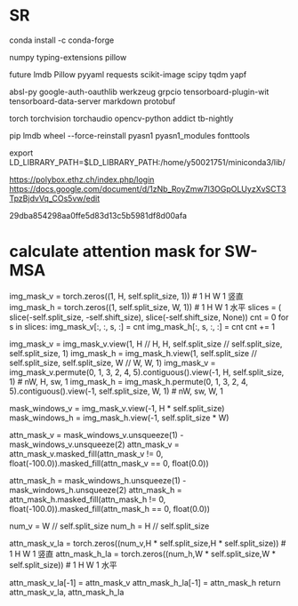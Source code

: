 # SR

conda install -c conda-forge 

numpy typing-extensions pillow

future lmdb Pillow pyyaml requests scikit-image scipy tqdm yapf

absl-py google-auth-oauthlib werkzeug grpcio tensorboard-plugin-wit tensorboard-data-server markdown protobuf

torch torchvision torchaudio opencv-python addict tb-nightly

pip lmdb wheel --force-reinstall  pyasn1 pyasn1_modules fonttools

export LD_LIBRARY_PATH=$LD_LIBRARY_PATH:/home/y50021751/miniconda3/lib/

https://polybox.ethz.ch/index.php/login
https://docs.google.com/document/d/1zNb_RoyZmw7l3OGpOLUyzXvSCT3TpzBjdvVq_COs5vw/edit

29dba854298aa0ffe5d83d13c5b5981df8d00afa

# calculate attention mask for SW-MSA
img_mask_v = torch.zeros((1, H, self.split_size, 1))  # 1 H W 1 竖直
img_mask_h = torch.zeros((1, self.split_size, W, 1))  # 1 H W 1 水平
slices = (
            slice(-self.split_size, -self.shift_size),
            slice(-self.shift_size, None))
cnt = 0
for s in slices:
    img_mask_v[:, :, s, :] = cnt
    img_mask_h[:, s, :, :] = cnt
    cnt += 1

img_mask_v = img_mask_v.view(1, H // H, H, self.split_size // self.split_size, self.split_size, 1)
img_mask_h = img_mask_h.view(1, self.split_size // self.split_size, self.split_size, W // W, W, 1)
img_mask_v = img_mask_v.permute(0, 1, 3, 2, 4, 5).contiguous().view(-1, H, self.split_size, 1) # nW, H, sw, 1
img_mask_h = img_mask_h.permute(0, 1, 3, 2, 4, 5).contiguous().view(-1, self.split_size, W, 1) # nW, sw, W, 1

mask_windows_v = img_mask_v.view(-1, H * self.split_size)
mask_windows_h = img_mask_h.view(-1, self.split_size * W)

attn_mask_v = mask_windows_v.unsqueeze(1) - mask_windows_v.unsqueeze(2)
attn_mask_v = attn_mask_v.masked_fill(attn_mask_v != 0, float(-100.0)).masked_fill(attn_mask_v == 0, float(0.0))

attn_mask_h = mask_windows_h.unsqueeze(1) - mask_windows_h.unsqueeze(2)
attn_mask_h = attn_mask_h.masked_fill(attn_mask_h != 0, float(-100.0)).masked_fill(attn_mask_h == 0, float(0.0))

num_v = W // self.split_size
num_h = H // self.split_size

attn_mask_v_la = torch.zeros((num_v,H * self.split_size,H * self.split_size))  # 1 H W 1 竖直
attn_mask_h_la = torch.zeros((num_h,W * self.split_size,W * self.split_size))  # 1 H W 1 水平

attn_mask_v_la[-1] = attn_mask_v
attn_mask_h_la[-1] = attn_mask_h
return attn_mask_v_la, attn_mask_h_la

